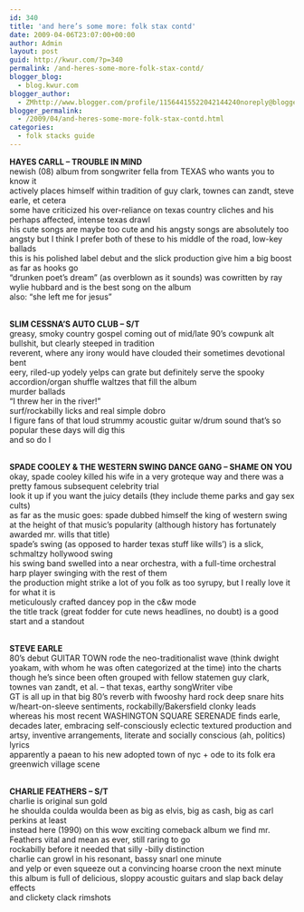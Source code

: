 ```yaml
---
id: 340
title: 'and here’s some more: folk stax contd'
date: 2009-04-06T23:07:00+00:00
author: Admin
layout: post
guid: http://kwur.com/?p=340
permalink: /and-heres-some-more-folk-stax-contd/
blogger_blog:
  - blog.kwur.com
blogger_author:
  - ZMhttp://www.blogger.com/profile/11564415522042144240noreply@blogger.com
blogger_permalink:
  - /2009/04/and-heres-some-more-folk-stax-contd.html
categories:
  - folk stacks guide
---
```

<div class="pf-content">
  <p>
    <span style="font-weight:bold;">HAYES CARLL – TROUBLE IN MIND</span><br />newish (08) album from songwriter fella from TEXAS who wants you to know it<br />actively places himself within tradition of guy clark, townes can zandt, steve earle, et cetera<br />some have criticized his over-reliance on texas country cliches and his perhaps affected, intense texas drawl<br />his cute songs are maybe too cute and his angsty songs are absolutely too angsty but I think I prefer both of these to his middle of the road, low-key ballads<br />this is his polished label debut and the slick production give him a big boost as far as hooks go<br />“drunken poet’s dream” (as overblown as it sounds) was cowritten by ray wylie hubbard and is the best song on the album<br />also: “she left me for jesus”
  </p>
  
  <p>
  </p>
  
  <p>
    <span style="font-weight:bold;"><br />SLIM CESSNA’S AUTO CLUB – S/T</span><br />greasy, smoky country gospel coming out of mid/late 90’s cowpunk alt bullshit, but clearly steeped in tradition<br />reverent, where any irony would have clouded their sometimes devotional bent<br />eery, riled-up yodely yelps can grate but definitely serve the spooky accordion/organ shuffle waltzes that fill the album<br />murder ballads<br />“I threw her in the river!”<br />surf/rockabilly licks and real simple dobro<br />I figure fans of that loud strummy acoustic guitar w/drum sound that’s so popular these days will dig this<br />and so do I
  </p>
  
  <p>
  </p>
  
  <p>
    <span style="font-weight:bold;"><br />SPADE COOLEY & THE WESTERN SWING DANCE GANG – SHAME ON YOU</span><br />okay, spade cooley killed his wife in a very groteque way and there was a pretty famous subsequent celebrity trial<br />look it up if you want the juicy details (they include theme parks and gay sex cults)<br />as far as the music goes: spade dubbed himself the king of western swing at the height of that music’s popularity (although history has fortunately awarded mr. wills that title)<br />spade’s swing (as opposed to harder texas stuff like wills’) is a slick, schmaltzy hollywood swing<br />his swing band swelled into a near orchestra, with a full-time orchestral harp player swinging with the rest of them<br />the production might strike a lot of you folk as too syrupy, but I really love it for what it is<br />meticulously crafted dancey pop in the c&w mode<br />the title track (great fodder for cute news headlines, no doubt) is a good start and a standout
  </p>
  
  <p>
  </p>
  
  <p>
    <span style="font-weight:bold;"><br />STEVE EARLE</span><br />80’s debut GUITAR TOWN rode the neo-traditionalist wave (think dwight yoakam, with whom he was often categorized at the time) into the charts<br />though he’s since been often grouped with fellow statemen guy clark, townes van zandt, et al. – that texas, earthy songWriter vibe<br />GT is all up in that big 80’s reverb with fwooshy hard rock deep snare hits w/heart-on-sleeve sentiments, rockabilly/Bakersfield clonky leads<br />whereas his most recent WASHINGTON SQUARE SERENADE finds earle, decades later, embracing self-consciously eclectic textured production and artsy, inventive arrangements, literate and socially conscious (ah, politics) lyrics<br />apparently a paean to his new adopted town of nyc + ode to its folk era greenwich village scene<br />
  </p>
  
  <p>
    <span style="font-weight:bold;"><br />CHARLIE FEATHERS – S/T</span><br />charlie is original sun gold<br />he shoulda coulda woulda been as big as elvis, big as cash, big as carl perkins at least<br />instead here (1990) on this wow exciting comeback album we find mr. Feathers vital and mean as ever, still raring to go<br />rockabilly before it needed that silly -billy distinction<br />charlie can growl in his resonant, bassy snarl one minute<br />and yelp or even squeeze out a convincing hoarse croon the next minute<br />this album is full of delicious, sloppy acoustic guitars and slap back delay effects<br />and clickety clack rimshots
  </p>
  
  <p>
    <br /><br />
  </p>
</div>